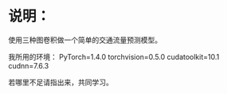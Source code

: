 # 说明：
使用三种图卷积做一个简单的交通流量预测模型。

我所用的环境：
PyTorch=1.4.0
torchvision=0.5.0
cudatoolkit=10.1
cudnn=7.6.3

若哪里不足请指出来，共同学习。
